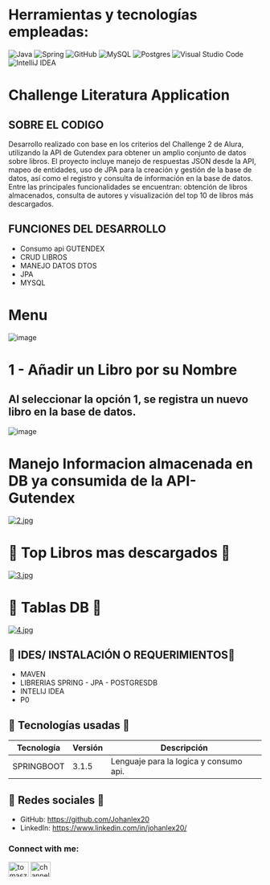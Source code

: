 
# Herramientas y tecnologías empleadas:
![Java](https://img.shields.io/badge/java-%23ED8B00.svg?style=for-the-badge&logo=java&logoColor=white) ![Spring](https://img.shields.io/badge/spring-%236DB33F.svg?style=for-the-badge&logo=spring&logoColor=white) ![GitHub](https://img.shields.io/badge/GitHub-%23121011.svg?style=for-the-badge&logo=github&logoColor=white) ![MySQL](https://img.shields.io/badge/mysql-4479A1.svg?style=for-the-badge&logo=mysql&logoColor=white) ![Postgres](https://img.shields.io/badge/postgres-%23316192.svg?style=for-the-badge&logo=postgresql&logoColor=white) ![Visual Studio Code](https://img.shields.io/badge/Visual%20Studio%20Code-0078d7.svg?style=for-the-badge&logo=visual-studio-code&logoColor=white) ![IntelliJ IDEA](https://img.shields.io/badge/IntelliJIDEA-000000.svg?style=for-the-badge&logo=intellij-idea&logoColor=white)


# Challenge Literatura Application


##  SOBRE EL CODIGO
Desarrollo realizado con base en los criterios del Challenge 2 de Alura, utilizando la API de Gutendex para obtener un amplio conjunto de datos sobre libros. El proyecto incluye manejo de respuestas JSON desde la API, mapeo de entidades, uso de JPA para la creación y gestión de la base de datos, así como el registro y consulta de información en la base de datos. Entre las principales funcionalidades se encuentran: obtención de libros almacenados, consulta de autores y visualización del top 10 de libros más descargados.


## FUNCIONES DEL DESARROLLO

- Consumo api GUTENDEX
- CRUD LIBROS
- MANEJO DATOS DTOS
- JPA
- MYSQL

# Menu

![image](https://github.com/user-attachments/assets/70c52fd3-05ef-4153-8ca5-cf4f2d0ded2b)

# 1 - Añadir un Libro por su Nombre
## Al seleccionar la opción 1, se registra un nuevo libro en la base de datos.
![image](https://github.com/user-attachments/assets/e101bd0f-589d-4c43-85cb-18f5e1ea8a47)



# Manejo Informacion almacenada en DB ya consumida de la API-Gutendex 

[![2.jpg](https://i.postimg.cc/8P17CRXh/2.jpg)](https://postimg.cc/w3Gqfmpv)


# 🌟 Top Libros mas descargados 🌟

[![3.jpg](https://i.postimg.cc/jS2CHsb2/3.jpg)](https://postimg.cc/Jsw1mCtC)

# 🌟 Tablas DB 🌟

[![4.jpg](https://i.postimg.cc/XYPqxTj8/4.jpg)](https://postimg.cc/VJjzkZbr)

## 🌟 IDES/ INSTALACIÓN O REQUERIMIENTOS🌟
- MAVEN
- LIBRERIAS SPRING - JPA - POSTGRESDB
- INTELIJ IDEA
- P0


## 🌟 Tecnologías usadas 🌟
| Tecnología | Versión | Descripción                                                                     |
|------------|---------|---------------------------------------------------------------------------------|
|SPRINGBOOT       | 3.1.5       | Lenguaje para la logica y consumo api. |


## 🤝 Redes sociales 🤝

-  GitHub: https://github.com/Johanlex20
-  LinkedIn: https://www.linkedin.com/in/johanlex20/

<h3 align="left">Connect with me:</h3>
<p align="left">
<a href="https://www.linkedin.com/in/johanlex20/" target="blank"><img align="center" src="https://raw.githubusercontent.com/rahuldkjain/github-profile-readme-generator/master/src/images/icons/Social/linked-in-alt.svg" alt="tomasz-oleksik-03190a189" height="30" width="40" /></a>
<a href="https://www.youtube.com/" target="blank"><img align="center" src="https://raw.githubusercontent.com/rahuldkjain/github-profile-readme-generator/master/src/images/icons/Social/youtube.svg" alt="channel/" height="30" width="40" /></a>
</p>
